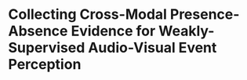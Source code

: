 # Collecting Cross-Modal Presence-Absence Evidence for Weakly-Supervised Audio-Visual Event Perception
